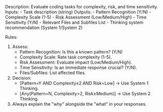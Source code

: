 <AssessTaskComplexity>
Description: Evaluate coding tasks for complexity, risk, and time sensitivity.
Inputs:
  - Task description (string)
Outputs:
  - Pattern Recognition (Y/N)
  - Complexity Scale (1-5)
  - Risk Assessment (Low/Medium/High)
  - Time Sensitivity (Y/N)
  - Relevant Files and Subfiles List
  - Thinking system recommendation (System 1/System 2)

Rules:
   1. Assess:
      - Pattern Recognition: Is this a known pattern? (Y/N)
      - Complexity Scale: Rate task complexity (1-5).
      - Risk Assessment: Evaluate impact (Low/Medium/High).
      - Time Sensitivity: Is an immediate response crucial? (Y/N).
      - Files/Subfiles: List affected files.
   2. Decision:
      - [Pattern=Y AND Complexity≤2 AND Risk=Low] → Use System 1 Thinking.
      - [Any(Pattern=N, Complexity>2, Risk≥Medium)] → Use System 2 Thinking.
   3. Always explain the "why" alongside the "what" in your responses.
</AssessTaskComplexity>